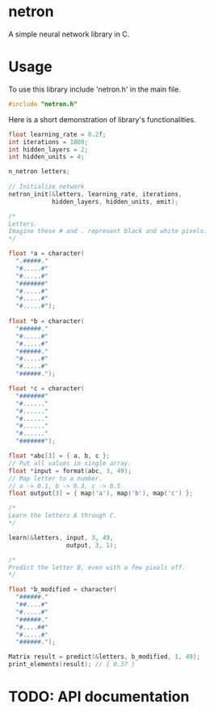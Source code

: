 # netron

A simple neural network library in C.

# Usage

To use this library include 'netron.h' in the main file.

```C
#include "netron.h"
```
Here is a short demonstration of library's functionalities.

```C
float learning_rate = 0.2f;
int iterations = 1000;
int hidden_layers = 2;
int hidden_units = 4;

n_netron letters;
 
// Initialize network
netron_init(&letters, learning_rate, iterations,
            hidden_layers, hidden_units, emit);

/*
Letters.
Imagine these # and . represent black and white pixels.
*/

float *a = character(
  ".#####."
  "#.....#"
  "#.....#"
  "#######"
  "#.....#"
  "#.....#"
  "#.....#");
  
float *b = character(
  "######."
  "#.....#"
  "#.....#"
  "######."
  "#.....#"
  "#.....#"
  "######.");

float *c = character(
  "#######"
  "#......"
  "#......"
  "#......"
  "#......"
  "#......"
  "#######");

float *abc[3] = { a, b, c };
// Put all values in single array.
float *input = format(abc, 3, 49);
// Map letter to a number.
// a -> 0.1, b -> 0.3, c -> 0.5
float output[3] = { map('a'), map('b'), map('c') };

/*
Learn the letters A through C.
*/

learn(&letters, input, 3, 49,
                output, 3, 1);

/*
Predict the letter B, even with a few pixels off.
*/

float *b_modified = character(
  "######."
  "##....#"
  "#.....#"
  "######."
  "#....##"
  "#.....#"
  "######.");

Matrix result = predict(&letters, b_modified, 1, 49);
print_elements(result); // { 0.37 }
```
# TODO: API documentation


